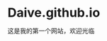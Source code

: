 # Daive.github.io
这是我的第一个网站，欢迎光临
<!DOCTYPE html>
<html lang="zh-CN">
<head>
    <meta charset="UTF-8">
    <meta name="viewport" content="width=device-width, initial-scale=1.0">
    <title>黄玺如的第一个网页</title>
    <style>
        /* 基础样式 */
        * {
            margin: 0;
            padding: 0;
            box-sizing: border-box;
        }

        body {
            font-family: '微软雅黑', sans-serif;
            line-height: 1.6;
            background-color: #f0f2f5;
        }

        /* 导航栏 */
        .navbar {
            background: #333;
            color: white;
            padding: 1rem;
        }

        .navbar h1 {
            margin-left: 2rem;
        }

        /* 主要内容区域 */
        .container {
            max-width: 1200px;
            margin: 2rem auto;
            padding: 0 1rem;
        }

        /* 卡片样式 */
        .card {
            background: white;
            border-radius: 10px;
            padding: 2rem;
            box-shadow: 0 2px 5px rgba(0,0,0,0.1);
            margin-bottom: 2rem;
        }

        /* 按钮样式 */
        .btn {
            display: inline-block;
            padding: 0.8rem 1.5rem;
            background: #007bff;
            color: white;
            border: none;
            border-radius: 5px;
            cursor: pointer;
            transition: background 0.3s;
        }

        .btn:hover {
            background: #0056b3;
        }

        /* 响应式设计 */
        @media (max-width: 768px) {
            .navbar h1 {
                font-size: 1.2rem;
                margin-left: 1rem;
            }
        }
    </style>
</head>
<body>
    <!-- 导航栏 -->
    <nav class="navbar">
        <h1>黄玺如大王的网站</h1>
    </nav>

    <!-- 主要内容 -->
    <div class="container">
        <div class="card">
            <h2>欢迎来到黄玺如的网页</h2>
            <p>这是一个响应式设计的现代网页示例，包含：</p>
            <ul>
                <li>导航栏</li>
                <li>卡片布局</li>
                <li>交互动画</li>
                <li>移动端适配</li>
            </ul>
            <button class="btn" onclick="showMessage()">点击对黄玺如进行成服</button>
            <p id="demo" style="margin-top: 1rem;"></p>
        </div>

        <div class="container">
            <!-- 第一个卡片保持不变... -->
    
            <!-- 修改后的图片卡片 -->
            <div class="card">
                <h3>黄玺如的偶像</h3>
                <img src="images/jaychou.jpg" 
                     alt="周杰伦宣传照" 
                     style="width: 100%; border-radius: 5px; margin: 1rem 0;">
                <p>帅炸天周杰伦照片</p>
            </div>
        </div>

    <script>
        // 简单交互功能
        function showMessage() {
            document.getElementById("demo").innerHTML = "🎉 玺如大王万岁！";
        }

        // 页面加载完成时执行
        window.onload = function() {
            console.log("页面加载完成");
        }
    </script>
</body>
</html>
